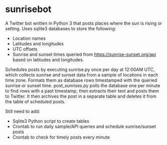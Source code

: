 # sunrisebot
A Twitter bot written in Python 3 that posts places where the sun is rising or setting. Uses sqlite3 databases to store the following:

* Location names
* Latitudes and longitudes
* UTC offsets
* Sunrise and sunset times queried from https://sunrise-sunset.org/api based on latitudes and longitudes.

Schedules posts by executing sunrise.py once per day at 12:00AM UTC, which collects sunrise and sunset data from a sample of locations in each time zone. Formats them as database rows timestamped with the queried sunrise or sunset time. post_sunrises.py polls the database one per minute to find rows with a past timestamp, then extracts their text and posts them to Twitter. It then archives the post in a separate table and deletes it from the table of scheduled posts.

Still need to add:

* Sqlite3 Python script to create tables  
* Crontab to run daily sample/API queries and schedule sunrise/sunset posts  
* Crontab to check for timely posts every minute  
